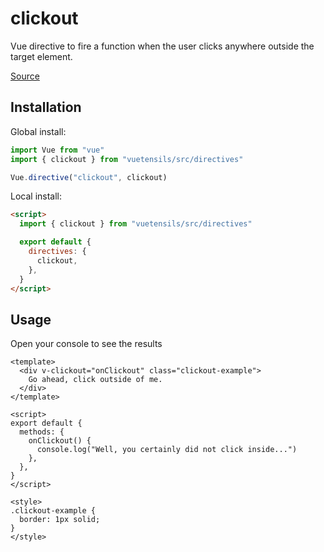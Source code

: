 # clickout

Vue directive to fire a function when the user clicks anywhere outside the target element.

[Source](https://github.com/Stegosource/vuetensils/blob/master/src/directives/clickout.js)

## Installation

Global install:

```js
import Vue from "vue"
import { clickout } from "vuetensils/src/directives"

Vue.directive("clickout", clickout)
```

Local install:

```html
<script>
  import { clickout } from "vuetensils/src/directives"

  export default {
    directives: {
      clickout,
    },
  }
</script>
```

## Usage

Open your console to see the results

```vue live
<template>
  <div v-clickout="onClickout" class="clickout-example">
    Go ahead, click outside of me.
  </div>
</template>

<script>
export default {
  methods: {
    onClickout() {
      console.log("Well, you certainly did not click inside...")
    },
  },
}
</script>

<style>
.clickout-example {
  border: 1px solid;
}
</style>
```
